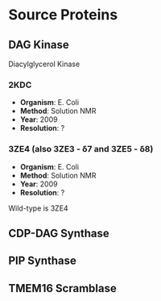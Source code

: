 Source Proteins
===============

DAG Kinase
----------

Diacylglycerol Kinase

### 2KDC

- **Organism**: E. Coli
- **Method**: Solution NMR
- **Year**: 2009
- **Resolution**: ?

### 3ZE4 (also 3ZE3 - &delta;7 and 3ZE5 - &delta;8)

- **Organism**: E. Coli
- **Method**: Solution NMR
- **Year**: 2009
- **Resolution**: ?

Wild-type is 3ZE4

CDP-DAG Synthase
----------------

PIP Synthase
------------

TMEM16 Scramblase
-----------------